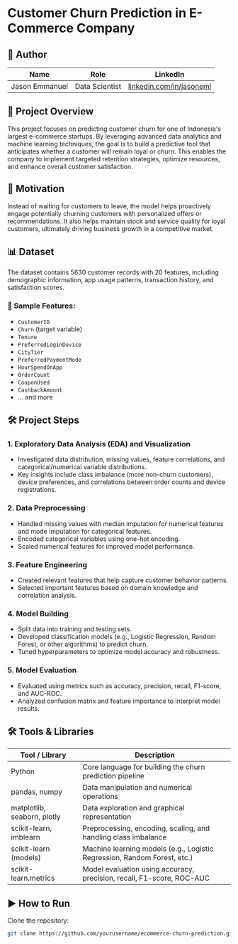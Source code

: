 # Customer Churn Prediction in E-Commerce Company

## 👤 Author

| Name            | Role              | LinkedIn                                      |
|-----------------|-------------------|-----------------------------------------------|
| Jason Emmanuel  | Data Scientist | [linkedin.com/in/jasoneml](https://www.linkedin.com/in/jasoneml/) |

## 🚀 Project Overview
This project focuses on predicting customer churn for one of Indonesia's largest e-commerce startups. By leveraging advanced data analytics and machine learning techniques, the goal is to build a predictive tool that anticipates whether a customer will remain loyal or churn. This enables the company to implement targeted retention strategies, optimize resources, and enhance overall customer satisfaction.

## 🎯 Motivation
Instead of waiting for customers to leave, the model helps proactively engage potentially churning customers with personalized offers or recommendations. It also helps maintain stock and service quality for loyal customers, ultimately driving business growth in a competitive market.

## 📊 Dataset
The dataset contains 5630 customer records with 20 features, including demographic information, app usage patterns, transaction history, and satisfaction scores.

### 📝 Sample Features:
- `CustomerID`
- `Churn` (target variable)
- `Tenure`
- `PreferredLoginDevice`
- `CityTier`
- `PreferredPaymentMode`
- `HourSpendOnApp`
- `OrderCount`
- `CouponUsed`
- `CashbackAmount`
- … and more

## 🛠️ Project Steps

### 1. Exploratory Data Analysis (EDA) and Visualization
- Investigated data distribution, missing values, feature correlations, and categorical/numerical variable distributions.
- Key insights include class imbalance (more non-churn customers), device preferences, and correlations between order counts and device registrations.

### 2. Data Preprocessing
- Handled missing values with median imputation for numerical features and mode imputation for categorical features.
- Encoded categorical variables using one-hot encoding.
- Scaled numerical features for improved model performance.

### 3. Feature Engineering
- Created relevant features that help capture customer behavior patterns.
- Selected important features based on domain knowledge and correlation analysis.

### 4. Model Building
- Split data into training and testing sets.
- Developed classification models (e.g., Logistic Regression, Random Forest, or other algorithms) to predict churn.
- Tuned hyperparameters to optimize model accuracy and robustness.

### 5. Model Evaluation
- Evaluated using metrics such as accuracy, precision, recall, F1-score, and AUC-ROC.
- Analyzed confusion matrix and feature importance to interpret model results.

## 🛠️ Tools & Libraries

| Tool / Library               | Description                                                                 |
|-----------------------------|-----------------------------------------------------------------------------|
| Python                      | Core language for building the churn prediction pipeline                    |
| pandas, numpy               | Data manipulation and numerical operations                                  |
| matplotlib, seaborn, plotly | Data exploration and graphical representation                               |
| scikit-learn, imblearn      | Preprocessing, encoding, scaling, and handling class imbalance              |
| scikit-learn (models)       | Machine learning models (e.g., Logistic Regression, Random Forest, etc.)    |
| scikit-learn.metrics        | Model evaluation using accuracy, precision, recall, F1-score, ROC-AUC       |

## ▶️ How to Run
Clone the repository:
   ```bash
   git clone https://github.com/yourusername/ecommerce-churn-prediction.git
